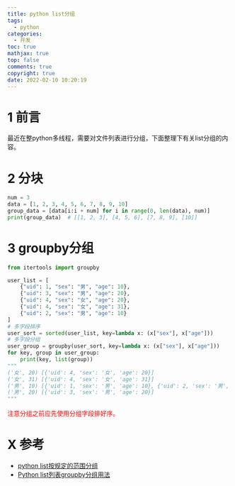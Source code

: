 ```yaml
---
title: python list分组
tags:
  - python
categories:
  - 开发
toc: true
mathjax: true
top: false
comments: true
copyright: true
date: 2022-02-10 10:20:19
---
```


# 1 前言

最近在整python多线程，需要对文件列表进行分组，下面整理下有关list分组的内容。

# 2 分块

```python
num = 3
data = [1, 2, 3, 4, 5, 6, 7, 8, 9, 10]
group_data = [data[i:i + num] for i in range(0, len(data), num)]
print(group_data)  # [[1, 2, 3], [4, 5, 6], [7, 8, 9], [10]]
```

# 3 groupby分组

```python
from itertools import groupby

user_list = [
    {"uid": 1, "sex": "男", "age": 10},
    {"uid": 3, "sex": "男", "age": 20},
    {"uid": 4, "sex": "女", "age": 20},
    {"uid": 4, "sex": "女", "age": 31},
    {"uid": 2, "sex": "男", "age": 10}
]
# 多字段排序
user_sort = sorted(user_list, key=lambda x: (x["sex"], x["age"]))
# 多字段分组
user_group = groupby(user_sort, key=lambda x: (x["sex"], x["age"]))
for key, group in user_group:
    print(key, list(group))
"""
('女', 20) [{'uid': 4, 'sex': '女', 'age': 20}]
('女', 31) [{'uid': 4, 'sex': '女', 'age': 31}]
('男', 10) [{'uid': 1, 'sex': '男', 'age': 10}, {'uid': 2, 'sex': '男', 'age': 10}]
('男', 20) [{'uid': 3, 'sex': '男', 'age': 20}]
"""
```

<font color=red>注意分组之前应先使用分组字段排好序。</font>

# X 参考

* [python list按规定的范围分组](https://blog.csdn.net/qq_21570029/article/details/84062979)
* [Python list列表groupby分组用法](https://blog.csdn.net/xiaoc100200/article/details/111402566)
